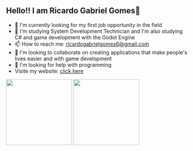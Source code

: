 <div>
  <h2>Hello!! I am Ricardo Gabriel Gomes👋</h2>
  <ul>
    <li>🔭 I'm currently looking for my first job opportunity in the field</li>
    <li>🌱 I'm studying System Development Technician and I'm also studying C# and game development with the Godot Engine</li>
    <li>📫 How to reach me: <a href="mailto:ricardogabrielgomes6@gmail.com">ricardogabrielgomes6@gmail.com</a></li>
    <li>👯 I'm looking to collaborate on creating applications that make people's lives easier and with game development</li>
    <li>🤔 I'm looking for help with programming </li>
    <li>Visite my website: <a target="_blank"  href="http://gatogatogatogatogatogato.rf.gd/index.php">click here</a>
    <!--
    <li>💬 Ask me about ...</li>
    <li>😄 Pronouns: ...</li>
    <li>⚡ Fun fact: ...</li>
    -->
  </ul>
</div>
<div>
  <img height="180em" src="https://github-readme-stats.vercel.app/api?username=Ricardo13321&show_icons=true&theme=merko" style="max-width: 100%">
  <!--<img height="180em" src="https://github-readme-stats.vercel.app/api/top-langs/?username=Ricardo13321&layout=compact&theme=merko" style="max-width: 100%">-->
  <img height="180em" src="https://github-readme-stats.vercel.app/api/top-langs/?username=Ricardo13321&layout=compact&theme=dark" style="max-width: 100%">
</div>
